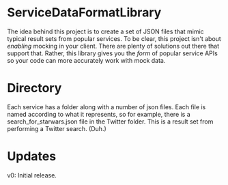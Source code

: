 ServiceDataFormatLibrary
========================

The idea behind this project is to create a set of JSON files that 
mimic typical result sets from popular services. To be clear, this
project isn't about *enabling* mocking in your client. There are
plenty of solutions out there that support that. Rather, this library
gives you the *form* of popular service APIs so your code can more accurately
work with mock data.

Directory
=========

Each service has a folder along with a number of json files. Each file is 
named according to what it represents, so for example, there is a  search_for_starwars.json
file in the Twitter folder. This is a result set from performing a Twitter
search. (Duh.)

Updates
=======

v0: Initial release.